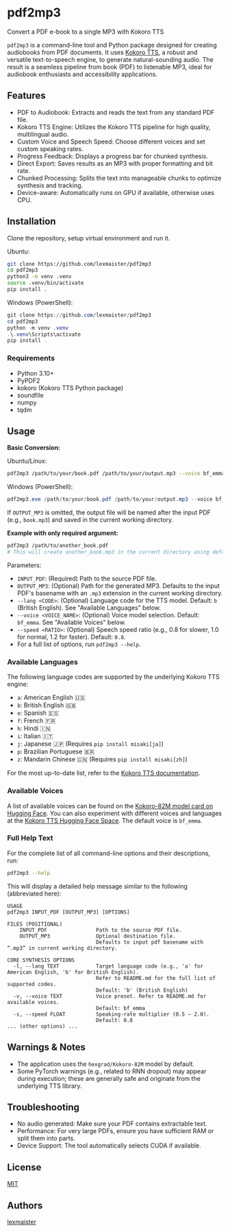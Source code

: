 # pdf2mp3
Convert a PDF e-book to a single MP3 with Kokoro TTS

`pdf2mp3` is a command-line tool and Python package designed for creating audiobooks from PDF documents. It uses [Kokoro TTS](https://huggingface.co/hexgrad/Kokoro-82M), a robust and versatile text-to-speech engine, to generate natural-sounding audio. The result is a seamless pipeline from book (PDF) to listenable MP3, ideal for audiobook enthusiasts and accessibility applications.

## Features
* PDF to Audiobook: Extracts and reads the text from any standard PDF file.
* Kokoro TTS Engine: Utilizes the Kokoro TTS pipeline for high quality, multilingual audio.
* Custom Voice and Speech Speed: Choose different voices and set custom speaking rates.
* Progress Feedback: Displays a progress bar for chunked synthesis.
* Direct Export: Saves results as an MP3 with proper formatting and bit rate.
* Chunked Processing: Splits the text into manageable chunks to optimize synthesis and tracking.
* Device-aware: Automatically runs on GPU if available, otherwise uses CPU.

## Installation
Clone the repository, setup virtual environment and run it.

Ubuntu:
```bash
git clone https://github.com/lexmaister/pdf2mp3
cd pdf2mp3
python3 -m venv .venv
source .venv/bin/activate
pip install .
```

Windows (PowerShell):
```powershell
git clone https://github.com/lexmaister/pdf2mp3
cd pdf2mp3
python -m venv .venv
.\.venv\Scripts\activate
pip install .
```

### Requirements
* Python 3.10+
* PyPDF2
* kokoro (Kokoro TTS Python package)
* soundfile
* numpy
* tqdm

## Usage

**Basic Conversion:**

Ubuntu/Linux:
```bash
pdf2mp3 /path/to/your/book.pdf /path/to/your/output.mp3 --voice bf_emma --lang b --speed 0.8
```

Windows (PowerShell):
```powershell
pdf2mp3.exe /path/to/your/book.pdf /path/to/your/output.mp3 --voice bf_emma --lang b --speed 0.8
```

If `OUTPUT_MP3` is omitted, the output file will be named after the input PDF (e.g., `book.mp3`) and saved in the current working directory.

**Example with only required argument:**
```bash
pdf2mp3 /path/to/another_book.pdf
# This will create another_book.mp3 in the current directory using default settings.
```

Parameters:
* `INPUT_PDF`: (Required) Path to the source PDF file.
* `OUTPUT_MP3`: (Optional) Path for the generated MP3. Defaults to the input PDF's basename with an `.mp3` extension in the current working directory.
* `--lang <CODE>`: (Optional) Language code for the TTS model. Default: `b` (British English). See "Available Languages" below.
* `--voice <VOICE_NAME>`: (Optional) Voice model selection. Default: `bf_emma`. See "Available Voices" below.
* `--speed <RATIO>`: (Optional) Speech speed ratio (e.g., 0.8 for slower, 1.0 for normal, 1.2 for faster). Default: `0.8`.
* For a full list of options, run `pdf2mp3 --help`.

### Available Languages

The following language codes are supported by the underlying Kokoro TTS engine:

*   `a`: American English 🇺🇸
*   `b`: British English 🇬🇧
*   `e`: Spanish 🇪🇸
*   `f`: French 🇫🇷
*   `h`: Hindi 🇮🇳
*   `i`: Italian 🇮🇹
*   `j`: Japanese 🇯🇵 (Requires `pip install misaki[ja]`)
*   `p`: Brazilian Portuguese 🇧🇷
*   `z`: Mandarin Chinese 🇨🇳 (Requires `pip install misaki[zh]`)

For the most up-to-date list, refer to the [Kokoro TTS documentation](https://github.com/hexgrad/kokoro#advanced-usage).

### Available Voices

A list of available voices can be found on the [Kokoro-82M model card on Hugging Face](https://huggingface.co/hexgrad/Kokoro-82M/tree/main/voices).
You can also experiment with different voices and languages at the [Kokoro TTS Hugging Face Space](https://hf.co/spaces/hexgrad/Kokoro-TTS).
The default voice is `bf_emma`.

### Full Help Text

For the complete list of all command-line options and their descriptions, run:
```bash
pdf2mp3 --help
```
This will display a detailed help message similar to the following (abbreviated here):
```
USAGE
pdf2mp3 INPUT_PDF [OUTPUT_MP3] [OPTIONS]

FILES (POSITIONAL)
    INPUT_PDF                Path to the source PDF file.
    OUTPUT_MP3               Optional destination file.
                             Defaults to input pdf basename with “.mp3” in current working directory.

CORE SYNTHESIS OPTIONS
  -l, --lang TEXT            Target language code (e.g., 'a' for American English, 'b' for British English).
                             Refer to README.md for the full list of supported codes.
                             Default: 'b' (British English)
  -v, --voice TEXT           Voice preset. Refer to README.md for available voices.
                             Default: bf_emma
  -s, --speed FLOAT          Speaking-rate multiplier (0.5 – 2.0).  
                             Default: 0.8
... (other options) ...
```

## Warnings & Notes
*   The application uses the `hexgrad/Kokoro-82M` model by default.
*   Some PyTorch warnings (e.g., related to RNN dropout) may appear during execution; these are generally safe and originate from the underlying TTS library.

## Troubleshooting
* No audio generated: Make sure your PDF contains extractable text.
* Performance: For very large PDFs, ensure you have sufficient RAM or split them into parts.
* Device Support: The tool automatically selects CUDA if available.

## License
[MIT](./LICENSE)

## Authors
[lexmaister](lexmaister@gmail.com)